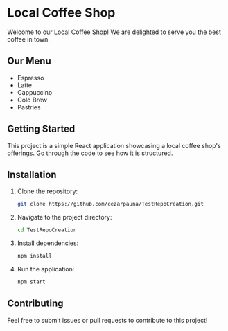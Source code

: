 # Local Coffee Shop

Welcome to our Local Coffee Shop! We are delighted to serve you the best coffee in town.

## Our Menu
- Espresso
- Latte
- Cappuccino
- Cold Brew
- Pastries

## Getting Started
This project is a simple React application showcasing a local coffee shop's offerings. Go through the code to see how it is structured.

## Installation
1. Clone the repository:
   ```bash
   git clone https://github.com/cezarpauna/TestRepoCreation.git
   ```
2. Navigate to the project directory:
   ```bash
   cd TestRepoCreation
   ```
3. Install dependencies:
   ```bash
   npm install
   ```
4. Run the application:
   ```bash
   npm start
   ```

## Contributing
Feel free to submit issues or pull requests to contribute to this project!